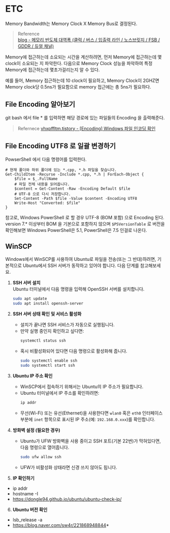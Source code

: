 # ETC

Memory Bandwidth는 Memory Clock X Memory Bus로 결정된다.

> Reference   
> [blog - 메모리 반도체 대역폭 (클럭 / 버스 / 입출력 라인 / 노스브릿지 / FSB / GDDR / 듀얼 채널)](https://blog.naver.com/shakey7/221435517430)   


Memory에 접근하는데 소요되는 시간을 계산하려면, 먼저 Memory에 접근하는데 몇 clock이 소요되는 지 파악한다. 다음으로 Memory Clock 성능을 파악하여 특정 Memory에 접근하는데 몇초가걸리는지 알 수 있다.

예를 들어, Memory 접근하는데 10 clock이 필요하고, Memory Clock이 2GHZ면 Memory clock당 0.5ns가 필요함으로 memory 접근에는 총 5ns가 필요하다.

## File Encoding 알아보기
git bash 에서 file * 를 입력하면 해당 경로에 있는 파일들의 Encoding 을 출력해준다.

> Refernece
> [vhxpffltm.tistory - [Encoding] Windows 파일 인코딩 확인](https://vhxpffltm.tistory.com/243)

## File Encoding UTF8 로 일괄 변경하기
PowserShell 에서 다음 명령어를 입력한다.

```
# 현재 폴더와 하위 폴더에 있는 *.cpp, *.h 파일을 찾습니다.
Get-ChildItem -Recurse -Include *.cpp, *.h | ForEach-Object {
    $file = $_.FullName
    # 파일 전체 내용을 읽어옵니다.
    $content = Get-Content -Raw -Encoding Default $file
    # UTF-8 으로 다시 저장합니다.
    Set-Content -Path $file -Value $content -Encoding UTF8
    Write-Host "Converted: $file"
}
```

참고로, Windows PowerShell 로 할 경우  UTF-8 (BOM 포함) 으로 Encoding 된다. version 7.* 이상부터 BOM 을 기본으로 포함하지 않으며 
`$PSVersionTable` 로 버전을 확인해보면 Windows PowerShell은 5.1, PowerShell은 7.5 인걸로 나온다.

## WinSCP
Windows에서 WinSCP를 사용하여 Ubuntu로 파일을 전송(또는 그 반대)하려면, 기본적으로 Ubuntu에서 SSH 서버가 동작하고 있어야 합니다. 다음 단계를 참고해보세요.

1. **SSH 서버 설치**  
   Ubuntu 터미널에서 다음 명령을 입력해 OpenSSH 서버를 설치합니다.
   ```bash
   sudo apt update
   sudo apt install openssh-server
   ```
   
2. **SSH 서버 상태 확인 및 서비스 활성화**  
   - 설치가 끝나면 SSH 서비스가 자동으로 실행됩니다.  
   - 만약 실행 중인지 확인하고 싶다면:
     ```bash
     systemctl status ssh
     ```
   - 혹시 비활성화되어 있다면 다음 명령으로 활성화해 줍니다.
     ```bash
     sudo systemctl enable ssh
     sudo systemctl start ssh
     ```
     
3. **Ubuntu IP 주소 확인**  
   - WinSCP에서 접속하기 위해서는 Ubuntu의 IP 주소가 필요합니다.  
   - Ubuntu 터미널에서 IP 주소를 확인하려면:
     ```bash
     ip addr
     ```
   - 무선(Wi-Fi) 또는 유선(Ethernet)을 사용한다면 `wlan0` 혹은 `eth0` 인터페이스 부분에 `inet` 항목으로 표시된 IP 주소(예: `192.168.0.xxx`)를 확인합니다.

4. **방화벽 설정 (필요한 경우)**  
   - Ubuntu가 UFW 방화벽을 사용 중이고 SSH 포트(기본 22번)가 막혀있다면, 다음 명령으로 열어줍니다.
     ```bash
     sudo ufw allow ssh
     ```
   - UFW가 비활성화 상태라면 신경 쓰지 않아도 됩니다.  

5. **IP 확인하기**
* ip addr
* hostname -I
* https://dongle94.github.io/ubuntu/ubuntu-check-ip/

6. **Ubuntu 버전 확인**
* lsb_release -a
* https://blog.naver.com/sw4r/221868948844* 
